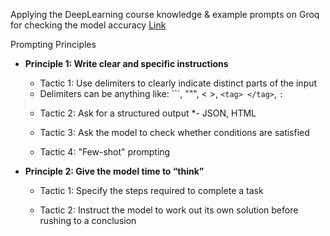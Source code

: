 Applying the DeepLearning course knowledge & example prompts on Groq for checking the model accuracy [Link](https://learn.deeplearning.ai/courses/chatgpt-prompt-eng/lesson/dfbds/introduction)

Prompting Principles
 * **Principle 1: Write clear and specific instructions**
 
    * Tactic 1: Use delimiters to clearly indicate distinct parts of the input
    - Delimiters can be anything like: ```, """, < >, `<tag> </tag>`, `:`

    * Tactic 2: Ask for a structured output
    *- JSON, HTML

    * Tactic 3: Ask the model to check whether conditions are satisfied

    * Tactic 4: "Few-shot" prompting

 * **Principle 2: Give the model time to “think”**

    * Tactic 1: Specify the steps required to complete a task

    * Tactic 2: Instruct the model to work out its own solution before rushing to a conclusion